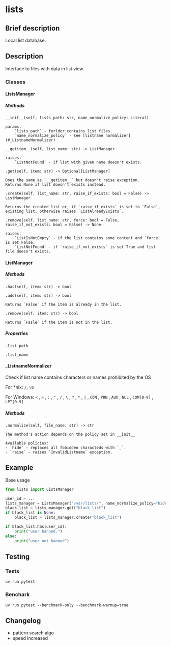 # lists 

## Brief description
Local list database.

## Description
Interface to files with data in list view.

### Classes

#### ListsManager
##### Methods
`__init__(self, lists_path: str, name_normalize_policy: Literal)`
    
    params: 
        `lists_path` - forlder contains list files.
        `name_normalize_policy` - see [listname normalizer](#_ListnameNormalizer)

`__getitem__(self, list_name: str) -> ListManager`

    raises: 
        `ListNotFound` - if list with given name doesn't exists.

`.get(self, item: str) -> Optional[ListManager]`

    Does the same as `__getitem__` but doesn't raise exception.
    Returns None if list doesn't exists instead.

`.create(self, list_name: str, raise_if_exists: bool = False) -> ListManager`

    Returns the created list or, if `raise_if_exists` is set to `False`, existing list, otherwise raises `ListAlreadyExists`.

`.remove(self, list_name: str, force: bool = False, raise_if_not_exists: bool = False) -> None`

    raises:
        `ListIsNotEmpty` - if the list contains some content and `force` is set False.
        `ListNotFound` - if `raise_if_not_exists` is set True and list file doesn't exists.

#### ListManager
##### Methods
`.has(self, item: str) -> bool`  

`.add(self, item: str) -> bool`

    Returns `False` if the item is already in the list.

`.remove(self, item: str) -> bool`

    Returns `Fasle` if the item is not in the list.

##### Properties
`.list_path`

`.list_name`

#### _ListnameNormalizer
Check if list name contains characters or names prohibited by the OS 

For *nix: `/`, `\0` 

For Windows: `<` , `>` , `:` , `"` , `/` , `\` , `?` , `*` , `|` , `CON` , `PRN` , `AUX` , `NUL` , `COM[0-9]` , `LPT[0-9]`

##### Methods 
`.normalize(self, file_name: str) -> str`

    The method's action depends on the policy set in __init__
    
    Available policies:
    - `hide` - replaces all fobidden characteds with `_`.
    - `raise` - raises `InvalidListname` exception.


## Example
Base usage
```python
from lists import ListsManager

user_id = ...
lists_manager = ListsManager("/var/lists/", name_normalize_policy="hide")
black_list = lists_manager.get("black_list")
if black_list is None:
    black_list = lists_manager.create("black_list")

if black_list.has(user_id):
    print("user banned.")
else:
    print("user not banned")
```

## Testing
### Tests
`uv run pytest`

### Benchark
`uv run pytest --benchmark-only --benchmark-warmup=true`

## Changelog
- pattern search algo
- speed increased
